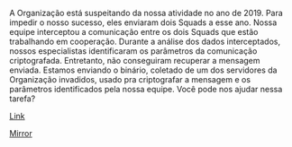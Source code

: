 
A Organização está suspeitando da nossa atividade no ano de 2019. Para impedir o nosso sucesso, eles enviaram dois Squads a esse ano. Nossa equipe interceptou a comunicação entre os dois Squads que estão trabalhando em cooperação. Durante a análise dos dados interceptados, nossos especialistas identificaram os parâmetros da comunicação criptografada. Entretanto, não conseguiram recuperar a mensagem enviada. Estamos enviando o binário, coletado de um dos servidores da Organização invadidos, usado pra criptografar a mensagem e os parâmetros identificados pela nossa equipe. Você pode nos ajudar nessa tarefa?

[Link](https://cloud.ufscar.br:8080/v1/AUTH_c93b694078064b4f81afd2266a502511/static.pwn2win.party/matroska_fb98111c8913837fa3cecb3c319c6b696b8e4f3c778ea618638f4d81aa2515f7.tar.gz)

[Mirror](https://static.pwn2win.party/matroska_fb98111c8913837fa3cecb3c319c6b696b8e4f3c778ea618638f4d81aa2515f7.tar.gz)
